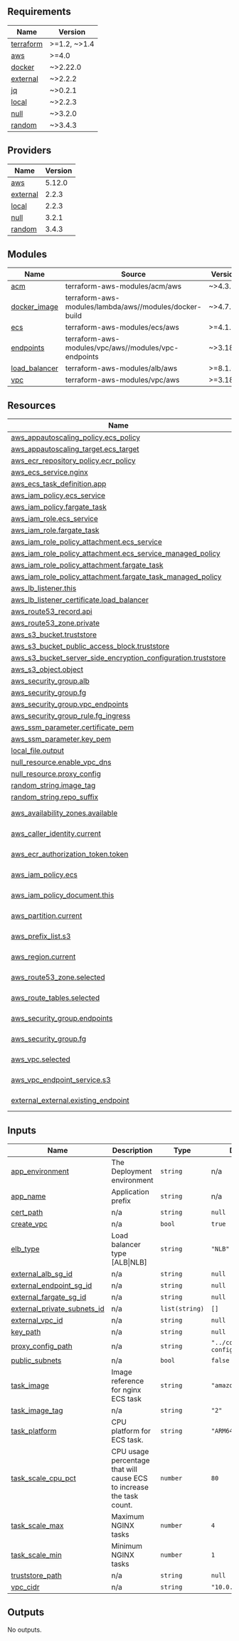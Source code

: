 <!-- BEGIN_TF_DOCS -->
## Requirements

| Name | Version |
|------|---------|
| <a name="requirement_terraform"></a> [terraform](#requirement\_terraform) | >=1.2, ~>1.4 |
| <a name="requirement_aws"></a> [aws](#requirement\_aws) | >=4.0 |
| <a name="requirement_docker"></a> [docker](#requirement\_docker) | ~>2.22.0 |
| <a name="requirement_external"></a> [external](#requirement\_external) | ~>2.2.2 |
| <a name="requirement_jq"></a> [jq](#requirement\_jq) | ~>0.2.1 |
| <a name="requirement_local"></a> [local](#requirement\_local) | ~>2.2.3 |
| <a name="requirement_null"></a> [null](#requirement\_null) | ~>3.2.0 |
| <a name="requirement_random"></a> [random](#requirement\_random) | ~>3.4.3 |

## Providers

| Name | Version |
|------|---------|
| <a name="provider_aws"></a> [aws](#provider\_aws) | 5.12.0 |
| <a name="provider_external"></a> [external](#provider\_external) | 2.2.3 |
| <a name="provider_local"></a> [local](#provider\_local) | 2.2.3 |
| <a name="provider_null"></a> [null](#provider\_null) | 3.2.1 |
| <a name="provider_random"></a> [random](#provider\_random) | 3.4.3 |

## Modules

| Name | Source | Version |
|------|--------|---------|
| <a name="module_acm"></a> [acm](#module\_acm) | terraform-aws-modules/acm/aws | ~>4.3.1 |
| <a name="module_docker_image"></a> [docker\_image](#module\_docker\_image) | terraform-aws-modules/lambda/aws//modules/docker-build | ~>4.7.1 |
| <a name="module_ecs"></a> [ecs](#module\_ecs) | terraform-aws-modules/ecs/aws | >=4.1.1 |
| <a name="module_endpoints"></a> [endpoints](#module\_endpoints) | terraform-aws-modules/vpc/aws//modules/vpc-endpoints | ~>3.18.1 |
| <a name="module_load_balancer"></a> [load\_balancer](#module\_load\_balancer) | terraform-aws-modules/alb/aws | >=8.1.0 |
| <a name="module_vpc"></a> [vpc](#module\_vpc) | terraform-aws-modules/vpc/aws | >=3.18.0 |

## Resources

| Name | Type |
|------|------|
| [aws_appautoscaling_policy.ecs_policy](https://registry.terraform.io/providers/hashicorp/aws/latest/docs/resources/appautoscaling_policy) | resource |
| [aws_appautoscaling_target.ecs_target](https://registry.terraform.io/providers/hashicorp/aws/latest/docs/resources/appautoscaling_target) | resource |
| [aws_ecr_repository_policy.ecr_policy](https://registry.terraform.io/providers/hashicorp/aws/latest/docs/resources/ecr_repository_policy) | resource |
| [aws_ecs_service.nginx](https://registry.terraform.io/providers/hashicorp/aws/latest/docs/resources/ecs_service) | resource |
| [aws_ecs_task_definition.app](https://registry.terraform.io/providers/hashicorp/aws/latest/docs/resources/ecs_task_definition) | resource |
| [aws_iam_policy.ecs_service](https://registry.terraform.io/providers/hashicorp/aws/latest/docs/resources/iam_policy) | resource |
| [aws_iam_policy.fargate_task](https://registry.terraform.io/providers/hashicorp/aws/latest/docs/resources/iam_policy) | resource |
| [aws_iam_role.ecs_service](https://registry.terraform.io/providers/hashicorp/aws/latest/docs/resources/iam_role) | resource |
| [aws_iam_role.fargate_task](https://registry.terraform.io/providers/hashicorp/aws/latest/docs/resources/iam_role) | resource |
| [aws_iam_role_policy_attachment.ecs_service](https://registry.terraform.io/providers/hashicorp/aws/latest/docs/resources/iam_role_policy_attachment) | resource |
| [aws_iam_role_policy_attachment.ecs_service_managed_policy](https://registry.terraform.io/providers/hashicorp/aws/latest/docs/resources/iam_role_policy_attachment) | resource |
| [aws_iam_role_policy_attachment.fargate_task](https://registry.terraform.io/providers/hashicorp/aws/latest/docs/resources/iam_role_policy_attachment) | resource |
| [aws_iam_role_policy_attachment.fargate_task_managed_policy](https://registry.terraform.io/providers/hashicorp/aws/latest/docs/resources/iam_role_policy_attachment) | resource |
| [aws_lb_listener.this](https://registry.terraform.io/providers/hashicorp/aws/latest/docs/resources/lb_listener) | resource |
| [aws_lb_listener_certificate.load_balancer](https://registry.terraform.io/providers/hashicorp/aws/latest/docs/resources/lb_listener_certificate) | resource |
| [aws_route53_record.api](https://registry.terraform.io/providers/hashicorp/aws/latest/docs/resources/route53_record) | resource |
| [aws_route53_zone.private](https://registry.terraform.io/providers/hashicorp/aws/latest/docs/resources/route53_zone) | resource |
| [aws_s3_bucket.truststore](https://registry.terraform.io/providers/hashicorp/aws/latest/docs/resources/s3_bucket) | resource |
| [aws_s3_bucket_public_access_block.truststore](https://registry.terraform.io/providers/hashicorp/aws/latest/docs/resources/s3_bucket_public_access_block) | resource |
| [aws_s3_bucket_server_side_encryption_configuration.truststore](https://registry.terraform.io/providers/hashicorp/aws/latest/docs/resources/s3_bucket_server_side_encryption_configuration) | resource |
| [aws_s3_object.object](https://registry.terraform.io/providers/hashicorp/aws/latest/docs/resources/s3_object) | resource |
| [aws_security_group.alb](https://registry.terraform.io/providers/hashicorp/aws/latest/docs/resources/security_group) | resource |
| [aws_security_group.fg](https://registry.terraform.io/providers/hashicorp/aws/latest/docs/resources/security_group) | resource |
| [aws_security_group.vpc_endpoints](https://registry.terraform.io/providers/hashicorp/aws/latest/docs/resources/security_group) | resource |
| [aws_security_group_rule.fg_ingress](https://registry.terraform.io/providers/hashicorp/aws/latest/docs/resources/security_group_rule) | resource |
| [aws_ssm_parameter.certificate_pem](https://registry.terraform.io/providers/hashicorp/aws/latest/docs/resources/ssm_parameter) | resource |
| [aws_ssm_parameter.key_pem](https://registry.terraform.io/providers/hashicorp/aws/latest/docs/resources/ssm_parameter) | resource |
| [local_file.output](https://registry.terraform.io/providers/hashicorp/local/latest/docs/resources/file) | resource |
| [null_resource.enable_vpc_dns](https://registry.terraform.io/providers/hashicorp/null/latest/docs/resources/resource) | resource |
| [null_resource.proxy_config](https://registry.terraform.io/providers/hashicorp/null/latest/docs/resources/resource) | resource |
| [random_string.image_tag](https://registry.terraform.io/providers/hashicorp/random/latest/docs/resources/string) | resource |
| [random_string.repo_suffix](https://registry.terraform.io/providers/hashicorp/random/latest/docs/resources/string) | resource |
| [aws_availability_zones.available](https://registry.terraform.io/providers/hashicorp/aws/latest/docs/data-sources/availability_zones) | data source |
| [aws_caller_identity.current](https://registry.terraform.io/providers/hashicorp/aws/latest/docs/data-sources/caller_identity) | data source |
| [aws_ecr_authorization_token.token](https://registry.terraform.io/providers/hashicorp/aws/latest/docs/data-sources/ecr_authorization_token) | data source |
| [aws_iam_policy.ecs](https://registry.terraform.io/providers/hashicorp/aws/latest/docs/data-sources/iam_policy) | data source |
| [aws_iam_policy_document.this](https://registry.terraform.io/providers/hashicorp/aws/latest/docs/data-sources/iam_policy_document) | data source |
| [aws_partition.current](https://registry.terraform.io/providers/hashicorp/aws/latest/docs/data-sources/partition) | data source |
| [aws_prefix_list.s3](https://registry.terraform.io/providers/hashicorp/aws/latest/docs/data-sources/prefix_list) | data source |
| [aws_region.current](https://registry.terraform.io/providers/hashicorp/aws/latest/docs/data-sources/region) | data source |
| [aws_route53_zone.selected](https://registry.terraform.io/providers/hashicorp/aws/latest/docs/data-sources/route53_zone) | data source |
| [aws_route_tables.selected](https://registry.terraform.io/providers/hashicorp/aws/latest/docs/data-sources/route_tables) | data source |
| [aws_security_group.endpoints](https://registry.terraform.io/providers/hashicorp/aws/latest/docs/data-sources/security_group) | data source |
| [aws_security_group.fg](https://registry.terraform.io/providers/hashicorp/aws/latest/docs/data-sources/security_group) | data source |
| [aws_vpc.selected](https://registry.terraform.io/providers/hashicorp/aws/latest/docs/data-sources/vpc) | data source |
| [aws_vpc_endpoint_service.s3](https://registry.terraform.io/providers/hashicorp/aws/latest/docs/data-sources/vpc_endpoint_service) | data source |
| [external_external.existing_endpoint](https://registry.terraform.io/providers/hashicorp/external/latest/docs/data-sources/external) | data source |

## Inputs

| Name | Description | Type | Default | Required |
|------|-------------|------|---------|:--------:|
| <a name="input_app_environment"></a> [app\_environment](#input\_app\_environment) | The Deployment environment | `string` | n/a | yes |
| <a name="input_app_name"></a> [app\_name](#input\_app\_name) | Application prefix | `string` | n/a | yes |
| <a name="input_cert_path"></a> [cert\_path](#input\_cert\_path) | n/a | `string` | `null` | no |
| <a name="input_create_vpc"></a> [create\_vpc](#input\_create\_vpc) | n/a | `bool` | `true` | no |
| <a name="input_elb_type"></a> [elb\_type](#input\_elb\_type) | Load balancer type [ALB\|NLB] | `string` | `"NLB"` | no |
| <a name="input_external_alb_sg_id"></a> [external\_alb\_sg\_id](#input\_external\_alb\_sg\_id) | n/a | `string` | `null` | no |
| <a name="input_external_endpoint_sg_id"></a> [external\_endpoint\_sg\_id](#input\_external\_endpoint\_sg\_id) | n/a | `string` | `null` | no |
| <a name="input_external_fargate_sg_id"></a> [external\_fargate\_sg\_id](#input\_external\_fargate\_sg\_id) | n/a | `string` | `null` | no |
| <a name="input_external_private_subnets_id"></a> [external\_private\_subnets\_id](#input\_external\_private\_subnets\_id) | n/a | `list(string)` | `[]` | no |
| <a name="input_external_vpc_id"></a> [external\_vpc\_id](#input\_external\_vpc\_id) | n/a | `string` | `null` | no |
| <a name="input_key_path"></a> [key\_path](#input\_key\_path) | n/a | `string` | `null` | no |
| <a name="input_proxy_config_path"></a> [proxy\_config\_path](#input\_proxy\_config\_path) | n/a | `string` | `"../config/proxy-config.yaml"` | no |
| <a name="input_public_subnets"></a> [public\_subnets](#input\_public\_subnets) | n/a | `bool` | `false` | no |
| <a name="input_task_image"></a> [task\_image](#input\_task\_image) | Image reference for nginx ECS task | `string` | `"amazonlinux"` | no |
| <a name="input_task_image_tag"></a> [task\_image\_tag](#input\_task\_image\_tag) | n/a | `string` | `"2"` | no |
| <a name="input_task_platform"></a> [task\_platform](#input\_task\_platform) | CPU platform for ECS task. | `string` | `"ARM64"` | no |
| <a name="input_task_scale_cpu_pct"></a> [task\_scale\_cpu\_pct](#input\_task\_scale\_cpu\_pct) | CPU usage percentage that will cause ECS to increase the task count. | `number` | `80` | no |
| <a name="input_task_scale_max"></a> [task\_scale\_max](#input\_task\_scale\_max) | Maximum NGINX tasks | `number` | `4` | no |
| <a name="input_task_scale_min"></a> [task\_scale\_min](#input\_task\_scale\_min) | Minimum NGINX tasks | `number` | `1` | no |
| <a name="input_truststore_path"></a> [truststore\_path](#input\_truststore\_path) | n/a | `string` | `null` | no |
| <a name="input_vpc_cidr"></a> [vpc\_cidr](#input\_vpc\_cidr) | n/a | `string` | `"10.0.0.0/16"` | no |

## Outputs

No outputs.
<!-- END_TF_DOCS -->